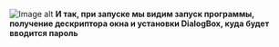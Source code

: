 ﻿
![Image alt](https://https://github.com/DumitoryDev/AprioritDZ/tree/master/TASK_HACK/images/1.PNG)
<b>И так, при запуске мы видим запуск программы, получение дескриптора окна и установки DialogBox, куда будет вводится пароль<b>